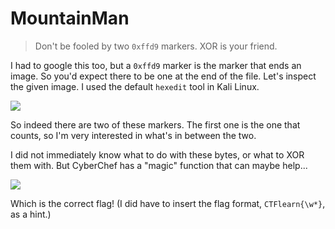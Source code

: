 # MountainMan

> Don't be fooled by two `0xffd9` markers. XOR is your friend.

I had to google this too, but a `0xffd9` marker is the marker that ends an image. So you'd expect there to be one at the end of the file. Let's inspect the given image. I used the default `hexedit` tool in Kali Linux.

![](https://imgur.com/q9yyvwQ.png)

So indeed there are two of these markers. The first one is the one that counts, so I'm very interested in what's in between the two.

I did not immediately know what to do with these bytes, or what to XOR them with. But CyberChef has a "magic" function that can maybe help...

![](https://imgur.com/jZ9ZbBN.png)

Which is the correct flag! (I did have to insert the flag format, `CTFlearn{\w*}`, as a hint.)



